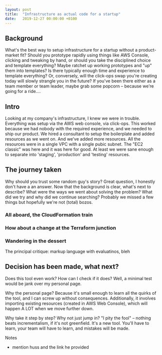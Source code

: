 ```yaml
---
layout: post
title:  "Infrastructure as actual code for a startup"
date:   2019-12-27 00:00:00 +0100
---
```


## Background

What's the best way to setup infrastructure for a startup without a product-market fit?
Should you prototype rapidly using things like AWS Console, clicking and tweaking by hand, or should you take the disciplined choice and template everything?
Maybe ratchet up working prototypes and "up" them into templates?
Is there typically enough time and experience to template everything?
Or, conversely, will the click-ops swap you're creating today will slowly strangle you in the future?
If you've been there either as a team member or team leader, maybe grab some popcorn – because we're going for a ride....

## Intro

Looking at my company's infrastructure, I knew we were in trouble.
Everything was setup via the AWS web console, via click-ops.
This worked because we had nobody with the required experience, and we needed to ship our product.
We hired a consultant to setup the boilerplate and added resources as we went on.
And we've added more resources.
All the resources were in a single VPC with a single pubic subnet.
The "EC2 classic" was here and it was here for good.
At least we were sane enough to separate into 'staging', 'production' and 'testing' resources.

## The journey taken

Why should you trust some random guy's story?
Great question, I honestly don't have a an answer.
Now that the background is clear, what's next to describe?
What were the ways we went about solving the problem?
What did we try and why did we continue searching?
Probably we missed a few things but hopefully we're not (total) bozos.

### All aboard, the CloudFormation train

### How about a change at the Terraform junction

### Wandering in the dessert

The principal critique: markup language with evaluatinos, bleh


## Decision has been made, what next?

Does this tool even work? How can I check if it does?
Well, a minimal test would be jank over my personal page.

Why the personal page?
Because it's small enough to learn all the quirks of the tool, and I can screw up without consequences.
Additionally, it involves importing existing resources (created in AWS Web Console), which will happen A LOT when we move further down.

Why take it step by step? Why not just jump in?
"I pity the fool" – nothing beats incrementalism, if it's not greenfield. It's a new tool. You'll have to learn, your team will have to learn, and mistakes will be made.



Notes
- mention huss and the link he provided
